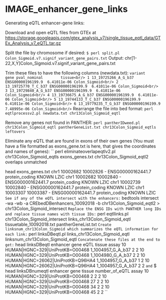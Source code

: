 # IMAGE_enhancer_gene_links

Generating eQTL enhancer-gene links:

Download and open eQTL files from GTEx at https://storage.googleapis.com/gtex_analysis_v7/single_tissue_eqtl_data/GTEx_Analysis_v7_eQTL.tar.gz

Split the file by chromosome if desired:
``
$ perl split.pl Colon_Sigmoid.v7.signif_variant_gene_pairs.txt
``
Output: chr[1-22,X,Y]Colon_Sigmoid.v7.signif_variant_gene_pairs.txt

Trim these files to have the following columns (newdata.txt):
``
              variant              gene pval_nominal        tissue<br/>
 1 13_19725266_A_G_b37 ENSG00000196199.9  6.41011e-06 Colon_Sigmoid<br/>
 2 13_19725770_T_C_b37 ENSG00000196199.9  6.41011e-06 Colon_Sigmoid<br/>
 3 13_19729840_A_G_b37 ENSG00000196199.9  6.41011e-06 Colon_Sigmoid<br/>
 4 13_19736675_A_G_b37 ENSG00000196199.9  6.41011e-06 Colon_Sigmoid<br/>
 5 13_19744133_T_C_b37 ENSG00000196199.9  6.41011e-06 Colon_Sigmoid<br/>
 6 13_19779235_T_G_b37 ENSG00000196199.9  7.48995e-06 Colon_Sigmoid<br/>
``
Rearrange the file into bed format:
``
perl eqtlprocessv2.pl newdata.txt chr13Colon_Sigmoid_eqtl
``

Remove any genes not found in PANTHER:
``
perl pantherIDweed.pl chr13Colon_Sigmoid_eqtl pantherGeneList.txt chr13Colon_Sigmoid_eqtls leftovers 
``

Eliminate any eQTL that are found in exons of their own genes (You must have a file formatted as exons_gene.txt is here, that gives the coordinates and names of genes):
``
perl eliminateoverlapeqtlv2.pl chr13Colon_Sigmoid_eqtls exons_genes.txt chr13Colon_Sigmoid_eqtl2 overlaps unmatched 

head exons_genes.txt
chr1    10002682        10002826        -       ENSG00000162441.7       protein_coding  KNOWN   LZIC
chr1    10002682        10002840        -       ENSG00000162441.7       protein_coding  KNOWN   LZIC
chr1    10002739        10002840        -       ENSG00000162441.7       protein_coding  KNOWN   LZIC
chr1    10003307        10003387        -       ENSG00000162441.7       protein_coding  KNOWN   LZIC
``
See if any of the eQTL intersect with the enhancers:
``
bedtools intersect -wa -wb -a CREbedDBenhancers_10092018 -b chr13Colon_Sigmoid_eqtl2 > chr13Colon_Sigmoid_intersect 
``
Replace the ENSG IDs with PANTHER long IDs and replace tissue names with tissue IDs:
``
perl eqtllinks.pl chr13Colon_Sigmoid_intersect links_chr13Colon_Sigmoid_eqtl tissuetable_10092018.txt pantherGeneList.txt 
``
Create linksnum_chr13Colon_Sigmoid which summarizes the eQTL information for each link:
``
perl linksDBeqtl.pl links_chr13Colon_Sigmoid_eqtl linksnum_chr13Colon_Sigmoid_eqtl 
``
Concatenate these files at the end to get:
``
head linksDBeqtl
enhancer        gene    eQTL  tissue  assay
10      HUMAN|HGNC=329|UniProtKB=O00468 1_1004957_G_A_b37       2       2
10      HUMAN|HGNC=329|UniProtKB=O00468 1_1004980_G_A_b37       2       2
10      HUMAN|HGNC=26062|UniProtKB=Q96HA4       1_1004957_G_A_b37       1       2
10      HUMAN|HGNC=26062|UniProtKB=Q96HA4       1_1004957_G_A_b37       2       2
``and``
$ head linksDBnumeqtl
enhancer        gene    tissue  number_of_eQTL  assay
10      HUMAN|HGNC=329|UniProtKB=O00468 2       2       2
10      HUMAN|HGNC=329|UniProtKB=O00468 27      2       2
10      HUMAN|HGNC=329|UniProtKB=O00468 34      2       2
10      HUMAN|HGNC=329|UniProtKB=O00468 45      2       2
``
